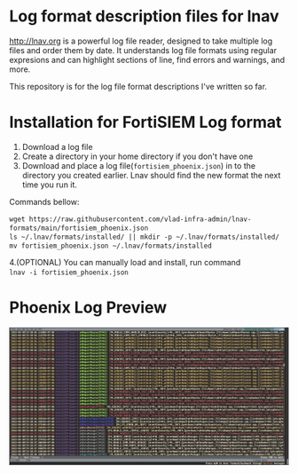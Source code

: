 # Log format description files for lnav
http://lnav.org is a powerful log file reader, designed to take multiple log files and order them by date. It understands log file formats using regular expresions and can highlight sections of line, find errors and warnings, and more.

This repository is for the log file format descriptions I've written so far.

# Installation for FortiSIEM Log format
1. Download a log file
2. Create a directory in your home directory if you don't have one
3. Download and place a log file(`fortisiem_phoenix.json`) in to the directory you created earlier.
Lnav should find the new format the next time you run it.

Commands bellow:
```shell
wget https://raw.githubusercontent.com/vlad-infra-admin/lnav-formats/main/fortisiem_phoenix.json
ls ~/.lnav/formats/installed/ || mkdir -p ~/.lnav/formats/installed/
mv fortisiem_phoenix.json ~/.lnav/formats/installed
```

4.(OPTIONAL)  You can manually load and install, run command  
`lnav -i fortisiem_phoenix.json`

# Phoenix Log Preview
![Image](images/fortisiem-phoenix-log-preview.png)
